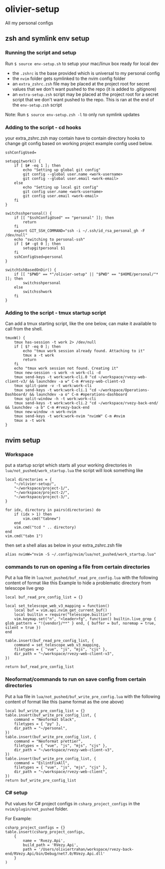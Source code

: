 # olivier-setup

All my personal configs

## zsh and symlink env setup

### Running the script and setup

Run `$ source env-setup.sh` to setup your mac/linux box ready for local dev

- the `.zshrc` is the base provided which is universal to my personal config
- the `nvim` folder gets symlinked to the nvim config folder
- an `extra_zshrc.zsh` file may be placed at the project root for secret values that we don't want pushed to the repo (it is added to .gitignore)
- an `extra-setup.zsh` script may be placed at the project root for a secret script that we don't want pushed to the repo. This is ran at the end of the `env-setup.zsh` script

Note: Run `$ source env-setup.zsh -l` to only run symlink updates

### Adding to the script - cd hooks

your extra_zshrc.zsh may contain have to contain directory hooks to change git config based on working project example config used below.

```
sshConfigUsed=

setupgitwork() {
    if [ $# -eq 1 ]; then
        echo "Setting up global git config"
        git config --global user.name <work-username>
        git config --global user.email <work-email>
    else 
        echo "Setting up local git config"
        git config user.name <work-username>
        git config user.email <work-email>
    fi
}

switchsshpersonal() {
    if [[ "$sshConfigUsed" == "personal" ]]; then
        return
    fi
	export GIT_SSH_COMMAND="ssh -i ~/.ssh/id_rsa_personal_gh -F /dev/null"
    echo "switching to personal-ssh"
    if [ $# -gt 0 ]; then
    	setupgitpersonal $1
    fi
    sshConfigUsed=personal
}

switchSshBasedOnDir() {
    if [[ "$PWD" == *"/olivier-setup" || "$PWD" == "$HOME/personal/"* ]]; then
        switchsshpersonal
    else
        switchsshwork
    fi
}
```

### Adding to the script - tmux startup script

Can add a tmux starting script, like the one below, can make it available to call from the shell.

```
tmuxW() {
    tmux has-session -t work 2> /dev/null
    if [ $? -eq 0 ]; then
        echo "tmux work session already found. Attaching to it"
        tmux a -t work
        return
    fi
    echo "tmux work session not found. Creating it"
    tmux new-session -s work -n work-cli -d
    tmux send-keys -t work:work-cli.0 "cd ~/workspace/rvezy-web-client-v3/ && launchdev -a w" C-m #rvezy-web-client-v3
    tmux split-pane -v -t work:work-cli
    tmux send-keys -t work:work-cli.1 "cd ~/workspace/Operations-Dashboard/ && launchdev -a o" C-m #operations-dashboard
    tmux split-window -h -t work:work-cli
    tmux send-keys -t work:work-cli.2 "cd ~/workspace/rvezy-back-end/ && launchdev -a b" C-m #rvezy-back-end
    tmux new-window -n work-nvim 
    tmux send-keys -t work:work-nvim "nvimW" C-m #nvim
    tmux a -t work
}
```

## nvim setup

### Workspace

put a startup script which starts all your working directories in `lua/not_pushed/work_startup.lua`
the script will look something like 

```
local directories = {
    "~/olivier-setup/",
    "~/workspace/project-1/",
	"~/workspace/project-2/",
    "~/workspace/project-3/",
}

for idx, directory in pairs(directories) do
    if (idx > 1) then
        vim.cmd("tabnew")
    end
    vim.cmd("tcd " .. directory)
end
vim.cmd("tabn 1")
```

then set a shell alias as below in your extra_zshrc.zsh file

```
alias nvimW="nvim -S ~/.config/nvim/lua/not_pushed/work_startup.lua"
```


### commands to run on opening a file from certain directories

Put a lua file in `lua/not_pushed/buf_read_pre_config.lua` with the following content of format like this
Example to hide a problematic directory from telescope live grep

```
local buf_read_pre_config_list = {}

local set_telescope_web_v3_mapping = function()
    local buf = vim.api.nvim_get_current_buf()
    local builtin = require("telescope.builtin")
    vim.keymap.set("n", "<leader>fg", function() builtin.live_grep { glob_pattern = "!{vendor}/**" } end, { buffer = buf, noremap = true, silent = true })
end

table.insert(buf_read_pre_config_list, {
	command = set_telescope_web_v3_mapping,
	filetypes = { "vue", "js", "mjs", "cjs" },
	dir_path = "~/workspace/rvezy-web-client-v3",
})

return buf_read_pre_config_list
```

### Neoformat/commands to run on save config from certain directories

Put a lua file in `lua/not_pushed/buf_write_pre_config.lua` with the following content of format like this
(same format as the one above)

```
local buf_write_pre_config_list = {}
table.insert(buf_write_pre_config_list, {
	command = "Neoformat black",
	filetypes = { "py" },
	dir_path = "~/personal",
})
table.insert(buf_write_pre_config_list, {
	command = "Neoformat prettier",
	filetypes = { "vue", "js", "mjs", "cjs" },
	dir_path = "~/workspace/rvezy-web-client-v3",
})
table.insert(buf_write_pre_config_list, {
	command = "EslintFixAll",
	filetypes = { "vue", "js", "mjs", "cjs" },
	dir_path = "~/workspace/rvezy-web-client",
})
return buf_write_pre_config_list
```

### C# setup

Put values for C# project configs in `csharp_project_configs` in the `nvim/plugin/not_pushed` folder. 

For Example:

```
csharp_project_configs = {}
table.insert(csharp_project_configs,
	{
        name = 'Rvezy.Api',
        build_path = 'RVezy.Api',
        path = '/Users/oliviertrahan/workspace/rvezy-back-end/RVezy.Api/bin/Debug/net7.0/RVezy.Api.dll'
    }
)
```
